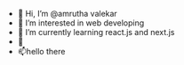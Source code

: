 - 👋 Hi, I’m @amrutha valekar
- 👀 I’m interested in web developing
- 🌱 I’m currently learning react.js and next.js
- 💞️
- 📫hello there


<!---
amruthavalekar/amruthavalekar is a ✨ special ✨ repository because its `README.md` (this file) appears on your GitHub profile.
You can click the Preview link to take a look at your changes.
--->
